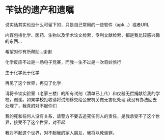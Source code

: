 # 苄钛的遗产和遗嘱

说实话其实也没什么可留下的，只是自己常用的一些软件（apk…）或者URL

内容包括化学、医药、生物以及学术论文检索，专利文献检索，都是我比较感兴趣的东西…

希望对你有所帮助…谢谢

化学反应不过是一场电子竞赛，而我一生不过是一次奇妙旅行

生于化学死于化学

再见了这个世界，再见了化学

请将苄钛实验室（老家三楼）的所有试剂（清单已上传）和仪器无偿捐献给我的学校，谢谢。如果学校拒收请将试剂移交给公安机关做无害化处理
我没有办法回去处理了，我真的对不起你们

我的死和任何人没有关系，请警方不要去追究任何人的责任，是我承受不了这个世界，接受不了这个世界，对不起

我对不起这个世界，对不起我的家人朋友，我将以死谢罪。
